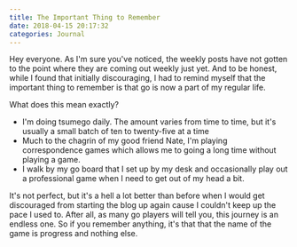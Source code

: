 ```yaml
---
title: The Important Thing to Remember
date: 2018-04-15 20:17:32
categories: Journal
---
```


Hey everyone. As I'm sure you've noticed, the weekly posts have not gotten to the point where they are coming out weekly just yet. And to be honest, while I found that initially discouraging, I had to remind myself that the important thing to remember is that go is now a part of my regular life.

What does this mean exactly?

* I'm doing tsumego daily. The amount varies from time to time, but it's usually a small batch of ten to twenty-five at a time
* Much to the chagrin of my good friend Nate, I'm playing correspondence games which allows me to going a long time without playing a game.
* I walk by my go board that I set up by my desk and occasionally play out a professional game when I need to get out of my head a bit.

It's not perfect, but it's a hell a lot better than before when I would get discouraged from starting the blog up again cause I couldn't keep up the pace I used to. After all, as many go players will tell you, this journey is an endless one. So if you remember anything, it's that that the name of the game is progress and nothing else.
